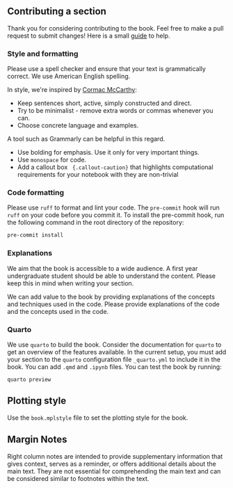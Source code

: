 ## Contributing a section 

Thank you for considering contributing to the book. Feel free to make a pull request to submit changes! Here is a small [guide](https://docs.github.com/en/get-started/exploring-projects-on-github/contributing-to-a-project) to help.

### Style and formatting

Please use a spell checker and ensure that your text is grammatically correct. We use American English spelling. 

In style, we're inspired by [Cormac McCarthy](https://www.nature.com/articles/d41586-019-02918-5):

- Keep sentences short, active, simply constructed and direct.
- Try to be minimalist - remove extra words or commas whenever you can.
- Choose concrete language and examples.

A tool such as Grammarly can be helpful in this regard.

- Use bolding for emphasis. Use it only for very important things.
- Use `monospace` for code. 
- Add a callout box ` {.callout-caution}` that highlights computational requirements for your notebook with they are non-trivial 


### Code formatting

Please use `ruff` to format and lint your code. The `pre-commit` hook will run `ruff` on your code before you commit it.
To install the pre-commit hook, run the following command in the root directory of the repository:

```bash
pre-commit install
```

### Explanations 

We aim that the book is accessible to a wide audience. A first year undergraduate student should be able to understand the content. Please keep this in mind when writing your section.

We can add value to the book by providing explanations of the concepts and techniques used in the code. Please provide explanations of the code and the concepts used in the code.


### Quarto 

We use `quarto` to build the book. Consider the documentation for `quarto` to get an overview of the features available.
In the current setup, you must add your section to the `quarto` configuration file `_quarto.yml` to include it in the book. 
You can add `.qmd` and `.ipynb` files.
You can test the book by running: 
```console
quarto preview
```

## Plotting style 

Use the `book.mplstyle` file to set the plotting style for the book. 

## Margin Notes

Right column notes are intended to provide supplementary information that gives context, serves as a reminder, or offers additional details about the main text. They are not essential for comprehending the main text and can be considered similar to footnotes within the text.
